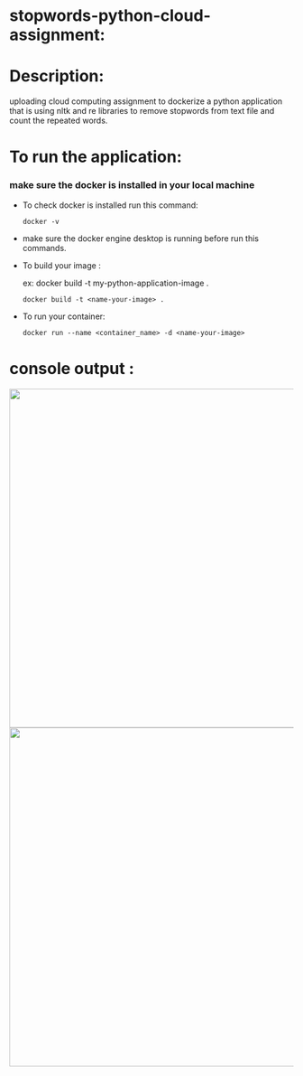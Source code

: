 # stopwords-python-cloud-assignment:
# Description:
  uploading cloud computing assignment to dockerize a python application that is using nltk and re libraries to remove stopwords from text file and count the repeated words.
# To run the application:
### make sure the docker is installed in your local machine
 - To check docker is installed run this command:
   
   ```
   docker -v
   ```
- make sure the docker engine desktop is running before run this commands.
- To build your image :
  
   ex:  docker build  -t  my-python-application-image  .
   ```
   docker build -t <name-your-image> .
   ```
- To run your container:
  
   ```
   docker run --name <container_name> -d <name-your-image>
   ```
# console output :
  <img src="https://github.com/ahmedG3far44/cloud-assignment/assets/96004565/07873516-cd04-4d3a-8a97-f2d7fda02eab" width="600"/>
  <img src="https://github.com/ahmedG3far44/cloud-assignment/assets/96004565/be38131d-12ee-4762-9110-351c7ca68c94" width="600"/>


